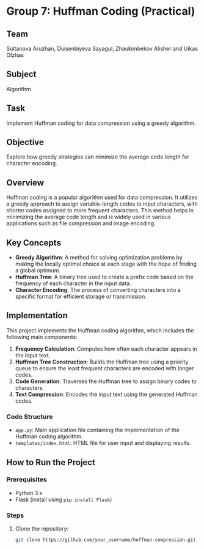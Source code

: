 # Group 7: Huffman Coding (Practical)
## Team
Sultanova Aruzhan, Duisenbiyeva Sayagul, Zhaukimbekov Alisher and Uikas Olzhas

## Subject
Algorithm

## Task
Implement Huffman coding for data compression using a greedy algorithm.

## Objective
Explore how greedy strategies can minimize the average code length for character encoding.

## Overview
Huffman coding is a popular algorithm used for data compression. It utilizes a greedy approach to assign variable-length codes to input characters, with shorter codes assigned to more frequent characters. This method helps in minimizing the average code length and is widely used in various applications such as file compression and image encoding.

## Key Concepts
- **Greedy Algorithm**: A method for solving optimization problems by making the locally optimal choice at each stage with the hope of finding a global optimum.
- **Huffman Tree**: A binary tree used to create a prefix code based on the frequency of each character in the input data.
- **Character Encoding**: The process of converting characters into a specific format for efficient storage or transmission.

## Implementation
This project implements the Huffman coding algorithm, which includes the following main components:

1. **Frequency Calculation**: Computes how often each character appears in the input text.
2. **Huffman Tree Construction**: Builds the Huffman tree using a priority queue to ensure the least frequent characters are encoded with longer codes.
3. **Code Generation**: Traverses the Huffman tree to assign binary codes to characters.
4. **Text Compression**: Encodes the input text using the generated Huffman codes.

### Code Structure
- `app.py`: Main application file containing the implementation of the Huffman coding algorithm.
- `templates/index.html`: HTML file for user input and displaying results.

## How to Run the Project

### Prerequisites
- Python 3.x
- Flask (install using `pip install Flask`)

### Steps
1. Clone the repository:
   ```bash
   git clone https://github.com/your_username/huffman-compression.git
